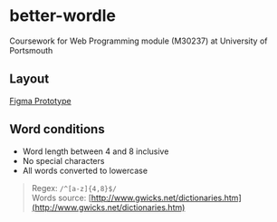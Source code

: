# better-wordle

Coursework for Web Programming module (M30237) at University of Portsmouth

## Layout

[Figma Prototype](https://www.figma.com/file/u0nTlcMm0l8TFa9kjbFQUP/Untitled?node-id=0%3A1)

## Word conditions

- Word length between 4 and 8 inclusive
- No special characters
- All words converted to lowercase

> Regex: `/^[a-z]{4,8}$/`  
> Words source: [http://www.gwicks.net/dictionaries.htm](http://www.gwicks.net/dictionaries.htm)
